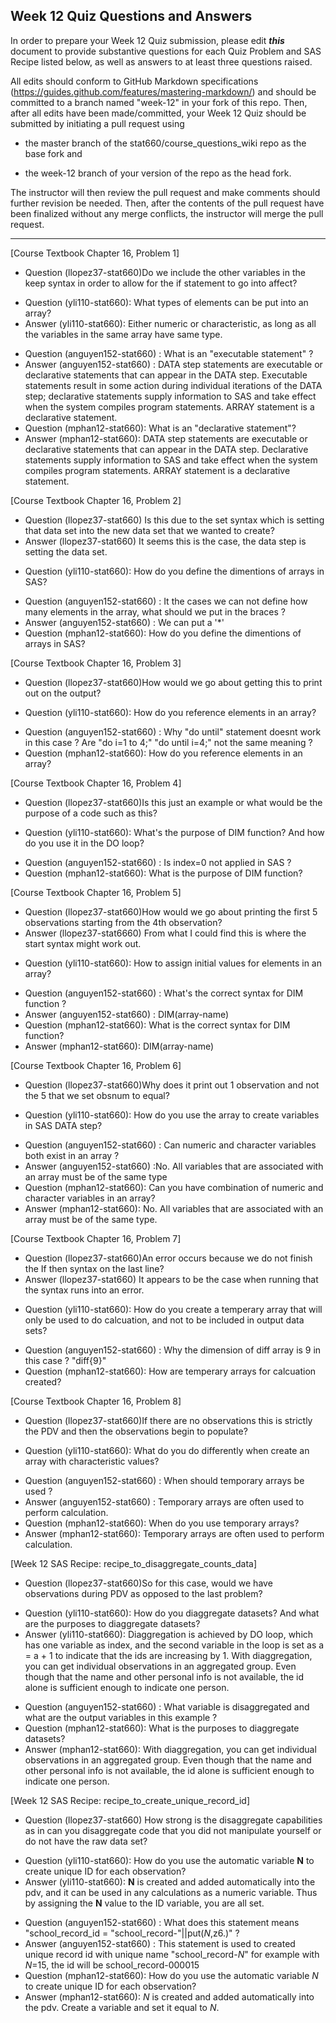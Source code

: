 
## Week 12 Quiz Questions and Answers

In order to prepare your Week 12 Quiz submission, please edit ***this*** document to provide substantive questions for each Quiz Problem and SAS Recipe listed below, as well as answers to at least three questions raised.

All edits should conform to GitHub Markdown specifications (https://guides.github.com/features/mastering-markdown/) and should be committed to a branch named "week-12" in your fork of this repo. Then, after all edits have been made/committed, your Week 12 Quiz should be submitted by initiating a pull request using

- the master branch of the stat660/course_questions_wiki repo as the base fork and

- the week-12 branch of your version of the repo as the head fork.

The instructor will then review the pull request and make comments should further revision be needed. Then, after the contents of the pull request have been finalized without any merge conflicts, the instructor will merge the pull request.



********************************************************************************



[Course Textbook Chapter 16, Problem 1]
- Question (llopez37-stat660)Do we include the other variables in the keep syntax in order to allow for the if statement to go into affect? 
* Question (yli110-stat660): What types of elements can be put into an array?
* Answer (yli110-stat660): Either numeric or characteristic, as long as all the variables in the same array have same type.
- Question (anguyen152-stat660) : What is an "executable statement" ?
- Answer (anguyen152-stat660) :  DATA step statements are executable or declarative statements that can appear in the DATA step. Executable statements result in some action during individual iterations of the DATA step; declarative statements supply information to SAS and take effect when the system compiles program statements. ARRAY statement is a declarative statement.
- Question (mphan12-stat660): What is an "declarative statement"?
- Answer (mphan12-stat660):  DATA step statements are executable or declarative statements that can appear in the DATA step. Declarative statements supply information to SAS and take effect when the system compiles program statements. ARRAY statement is a declarative statement.



[Course Textbook Chapter 16, Problem 2]
- Question (llopez37-stat660) Is this due to the set syntax which is setting that data set into the new data set that we wanted to create? 
- Answer (llopez37-stat660) It seems this is the case, the data step is setting the data set. 
* Question (yli110-stat660): How do you define the dimentions of arrays in SAS?
- Question (anguyen152-stat660) : It the cases we can not define how many elements in the array, what should we put in the braces ? 
- Answer (anguyen152-stat660) : We can put a '*'
- Question (mphan12-stat660): How do you define the dimentions of arrays in SAS?



[Course Textbook Chapter 16, Problem 3]
- Question (llopez37-stat660)How would we go about getting this to print out on the output? 
* Question (yli110-stat660): How do you reference elements in an array?
- Question (anguyen152-stat660) : Why "do until" statement doesnt work in this case ? Are "do i=1 to 4;"
"do until i=4;" not the same meaning ? 
- Question (mphan12-stat660): How do you reference elements in an array?



[Course Textbook Chapter 16, Problem 4]
- Question (llopez37-stat660)Is this just an example or what would be the purpose of a code such as this? 
* Question (yli110-stat660): What's the purpose of DIM function? And how do you use it in the DO loop?
- Question (anguyen152-stat660) : Is index=0 not applied in SAS ?  
- Question (mphan12-stat660): What is the purpose of DIM function? 



[Course Textbook Chapter 16, Problem 5]
- Question (llopez37-stat660)How would we go about printing the first 5 observations starting from the 4th observation?
- Answer (llopez37-stat6660) From what I could find this is where the start syntax might work out.
* Question (yli110-stat660): How to assign initial values for elements in an array?
- Question (anguyen152-stat660) : What's the correct syntax for DIM function ? 
- Answer (anguyen152-stat660) : DIM(array-name)
- Question (mphan12-stat660): What is the correct syntax for DIM function?
- Answer (mphan12-stat660): DIM(array-name)



[Course Textbook Chapter 16, Problem 6]
- Question (llopez37-stat660)Why does it print out 1 observation and not the 5 that we set obsnum to equal? 
* Question (yli110-stat660): How do you use the array to create variables in SAS DATA step?
- Question (anguyen152-stat660) : Can numeric and character variables both exist in an array ?
- Answer (anguyen152-stat660) :No. All variables that are associated with an array must be of the same type
- Question (mphan12-stat660): Can you have combination of numeric and character variables in an array?
- Answer (mphan12-stat660): No. All variables that are associated with an array must be of the same type.



[Course Textbook Chapter 16, Problem 7]
- Question (llopez37-stat660)An error occurs because we do not finish the If then syntax on the last line? 
- Answer (llopez37-stat660) It appears to be the case when running that the syntax runs into an error.
* Question (yli110-stat660): How do you create a temperary array that will only be used to do calcuation, and not to be included in output data sets?
- Question (anguyen152-stat660) : Why the dimension of diff array is 9 in this case ? "diff{9}"
- Question (mphan12-stat660): How are temperary arrays for calcuation created?



[Course Textbook Chapter 16, Problem 8]
- Question (llopez37-stat660)If there are no observations this is strictly the PDV and then the observations begin to populate?
* Question (yli110-stat660): What do you do differently when create an array with characteristic values?
- Question (anguyen152-stat660) : When should temporary arrays be used ? 
- Answer (anguyen152-stat660) : Temporary arrays are often used to perform calculation.
- Question (mphan12-stat660): When do you use temporary arrays?
- Answer (mphan12-stat660): Temporary arrays are often used to perform calculation.



[Week 12 SAS Recipe: recipe_to_disaggregate_counts_data]
- Question (llopez37-stat660)So for this case, would we have observations during PDV as opposed to the last problem? 
* Question (yli110-stat660): How do you diaggregate datasets? And what are the purposes to diaggregate datasets?
* Answer (yli110-stat660): Diaggregation is achieved by DO loop, which has one variable as index, and the second variable in the loop is set as a = a + 1 to indicate that the ids are increasing by 1. With diaggregation, you can get individual observations in an aggregated group. Even though that the name and other personal info is not available, the id alone is sufficient enough to indicate one person.
- Question (anguyen152-stat660) : What variable is disaggregated and what are the output variables in this example ?
- Question (mphan12-stat660): What is the purposes to diaggregate datasets?
- Answer (mphan12-stat660): With diaggregation, you can get individual observations in an aggregated group. Even though that the name and other personal info is not available, the id alone is sufficient enough to indicate one person.



[Week 12 SAS Recipe: recipe_to_create_unique_record_id]
- Question (llopez37-stat660) How strong is the disaggregate capabilities as in can you disaggregate code that you did not manipulate yourself or do not have the raw data set? 
* Question (yli110-stat660): How do you use the automatic variable __N__ to create unique ID for each observation?
* Answer (yli110-stat660): __N__ is created and added automatically into the pdv, and it can be used in any calculations as a numeric variable. Thus by assigning the __N__ value to the ID variable, you are all set.
- Question (anguyen152-stat660) : What does this statement means "school_record_id = "school_record-"||put(_N_,z6.)" ? 
- Answer (anguyen152-stat660) : This statement is used to created unique record id with unique name "school_record-_N_" for example with _N_=15, the id will be school_record-000015
- Question (mphan12-stat660): How do you use the automatic variable _N_ to create unique ID for each observation?
- Answer (mphan12-stat660):  _N_ is created and added automatically into the pdv. Create a variable and set it equal to _N_.


